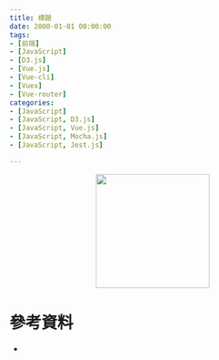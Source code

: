 ```yaml
---
title: 標題
date: 2000-01-01 00:00:00
tags:
- [前端]
- [JavaScript]
- [D3.js]
- [Vue.js]
- [Vue-cli]
- [Vuex]
- [Vue-router]
categories: 
- [JavaScript]
- [JavaScript, D3.js]
- [JavaScript, Vue.js]
- [JavaScript, Mocha.js]
- [JavaScript, Jest.js]

---
```


<div style="display:flex;justify-content:center;">
  <img style="object-fit:cover;" src='/images/' width='200px' height='200px' />
</div>



# 參考資料

- []()